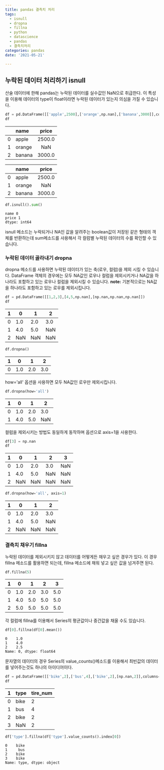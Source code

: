 ```yaml
---
title: pandas 결측치 처리
tags: 
  - isnull
  - dropna
  - fillna
  - python
  - datascience
  - pandas
  - 결측치처리
categories: pandas
date: '2021-05-21'

---
```


## 누락된 데이터 처리하기 isnull
산술 데이터에 한해 pandas는 누락된 데이터를 실수값인 NaN으로 취급한다. 이 특성을 이용해 데이터의 type이 float이라면 누락된 데이터가 있는지 의심을 가질 수 있습니다.
```python
df = pd.DataFrame([['apple',2500],['orange',np.nan],['banana',3000]],columns=['name','price'])
df
```
|   |name    |price   |
|---|:-------|:------:|
| 0 | apple  | 2500.0 |
| 1 | orange | NaN    |
| 2 | banana | 3000.0 |

|                 | name         | price           | 
|-----------------|:-------------|:---------------:|
| 0               | apple        | 2500.0          |
|1                | orange       | NaN             |
|2                | banana       | 3000.0          |


```python
df.isnull().sum()
```
```
name 0
price 1
dtype: int64
```
isnull 메소드는 누락되거나 NA인 값을 알려주는 boolean값이 저장된 같은 형태의 객체를 반환하는데 sum메소드를 사용해서 각 컬럼별 누락된 데이터의 수를 확인할 수 있습니다.

### 누락된 데이터 골라내기 dropna
dropna 메소드를 사용하면 누락된 데이터가 있는 축(로우, 컬럼)을 제외 시킬 수 있습니다. DataFrame 객체의 경우에는 모두 NA값인 로우나 컬럼을 제외시키거나 NA값을 하나라도 포함하고 있는 로우나 컬럼을 제외시킬 수 있습니다. 
**note:** 기본적으로는 NA값을 하나라도 포함하고 있는 로우를 제외시킵니다.

```python
df = pd.DataFrame([[1,2,3],[4,5,np.nan],[np.nan,np.nan,np.nan]])
df
```
| 1  | 0     | 1     | 2
|-- |--     |--     |--   
| 0 | 1.0   | 2.0   | 3.0
| 1 | 4.0   | 5.0   | NaN
| 2 | NaN   | NaN   | NaN

```python
df.dropna()
```
|  1 | 0     | 1     | 2
|-- |--     |--     |--   
| 0 | 1.0   | 2.0   | 3.0

how='all' 옵션을 사용하면 모두 NA값인 로우만 제외시킵니다.
```python
df.dropna(how='all')
```
| 1  | 0     | 1     | 2
|-- |--     |--     |--   
| 0 | 1.0   | 2.0   | 3.0
| 1 | 4.0   | 5.0   | NaN

컬럼을 제외시키는 방법도 동일하게 동작하며 옵션으로 axis=1을 사용한다.
```python
df[3] = np.nan
df
```
| 1  | 0     | 1     | 2   |3
|-- |--     |--     |--   |--
| 0 | 1.0   | 2.0   | 3.0 | NaN
| 1 | 4.0   | 5.0   | NaN | NaN
| 2 | NaN   | NaN   | NaN | NaN
```python
df.dropna(how='all', axis=1)
```
| 1  | 0     | 1     | 2
|-- |--     |--     |--   
| 0 | 1.0   | 2.0   | 3.0
| 1 | 4.0   | 5.0   | NaN
| 2 | NaN   | NaN   | NaN

### 결측치 채우기 fillna
누락된 데이터를 제외시키지 않고 데이터를 어떻게든 채우고 싶은 경우가 있다. 이 경우 fillna 메소드를 활용하면 되는데, fillna 메소드에 채워 넣고 싶은 값을 넘겨주면 된다.
```python
df.fillna(5)
```
|1   | 0     | 1     | 2   |3
|-- |--     |--     |--   |--
| 0 | 1.0   | 2.0   | 3.0 | 5.0
| 1 | 4.0   | 5.0   | 5.0 | 5.0
| 2 | 5.0   | 5.0   | 5.0 | 5.0

각 컬럼에 fillna를 이용해서 Series의 평균값이나 중간값을 채울 수도 있습니다.
```python
df[0].fillna(df[0].mean())
```
```
0    1.0
1    4.0
2    2.5
Name: 0, dtype: float64
```
문자열의 데이터의 경우 Series의 value_counts()메소드를 이용해서 최빈값의 데이터를 넣어주는것도 하나의 아이디어이다.
```python
df = pd.DataFrame([['bike',2],['bus',4],['bike',2],[np.nan,2]],columns=['type','tire_num'])
df
```
| 1  |type  |tire_num|
|-- |--    |--      |
| 0 | bike | 2      |
| 1 | bus  | 4      |
| 2 | bike | 2      |
| 3 | NaN  | 2      |

```python
df['type'].fillna(df['type'].value_counts().index[0])
```
```
0    bike
1     bus
2    bike
3    bike
Name: type, dtype: object
```

